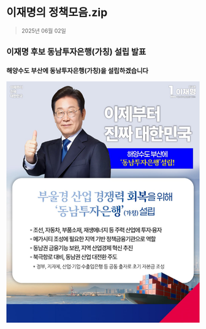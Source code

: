 # 이재명의 정책모음.zip

> 2025년 06월 02일
## 이재명 후보 동남투자은행(가칭) 설립 발표
### 해양수도 부산에 동남투자은행(가칭)을 설립하겠습니다

![공약 이미지](000.jpg)